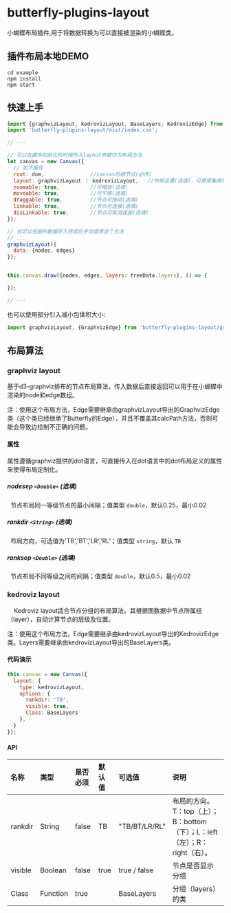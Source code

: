 # butterfly-plugins-layout

小蝴蝶布局插件,用于将数据转换为可以直接被渲染的小蝴蝶类。

## 插件布局本地DEMO
``` shell
cd example
npm install
npm start
```
## 快速上手
``` js
import {graphvizLayout, kedrovizLayout, BaseLayers, KedrovizEdge} from 'butterfly-plugins-layout';
import 'butterfly-plugins-layout/dist/index.css';

// ···

// 可以在画布初始化的时候传入layout参数作为布局方法
let canvas = new Canvas({
  // 如下属性
  root: dom,               //canvas的根节点(必传)
  layout: graphvizLayout ｜ kedrovizLayout,   //布局设置(选填)，可使用集成的，也可自定义布局
  zoomable: true,          //可缩放(选填)
  moveable: true,          //可平移(选填)
  draggable: true,         //节点可拖动(选填)
  linkable: true,          //节点可连接(选填)
  disLinkable: true,       //节点可取消连接(选填)
});

// 也可以在画布数据导入完成后手动调用这个方法
// ...
graphvizLayout({
  data: {nodes, edges}
});


this.canvas.draw({nodes, edges, layers: treeData.layers}, () => {

});

// ···

```

也可以使用部分引入减小包体积大小:
``` js
import graphvizLayout, {GraphvizEdge} from 'butterfly-plugins-layout/graphvizLayout';
```

## 布局算法

### graphviz layout

基于d3-graphviz排布的节点布局算法，传入数据后直接返回可以用于在小蝴蝶中渲染的node和edge数组。

注：使用这个布局方法，Edge需要继承由graphvizLayout导出的GraphvizEdge类（这个类已经继承了Butterfly的Edge），并且不覆盖其calcPath方法，否则可能会导致边绘制不正确的问题。

#### 属性

属性遵循graphviz提供的dot语言，可直接传入在dot语言中的dot布局定义的属性来使得布局定制化。

##### nodesep _`<Double>`_   (选填)

&nbsp;&nbsp;节点布局同一等级节点的最小间隔；值类型 `double`，默认0.25，最小0.02

##### rankdir _`<String>`_   (选填)

&nbsp;&nbsp;布局方向，可选值为'TB','BT','LR','RL'；值类型 `string`，默认 `TB`

##### ranksep _`<Double>`_   (选填)

&nbsp;&nbsp;节点布局不同等级之间的间隔；值类型 `double`，默认0.5，最小0.02

### kedroviz layout
&nbsp;&nbsp;&nbsp;&nbsp;Kedroviz layout适合节点分组的布局算法。其根据图数据中节点所属组（layer），自动计算节点的层级及位置。

注：使用这个布局方法，Edge需要继承由kedrovizLayout导出的KedrovizEdge类。Layers需要继承由kedrovizLayout导出的BaseLayers类。

#### 代码演示

``` js
this.canvas = new Canvas({
  layout: {
    type: kedrovizLayout,
    options: {
      rankdir: 'TB',
      visible: true,
      Class: BaseLayers
    },
  }
});
```

#### API


| 名称 | 类型 | 是否必须 | 默认值 | 可选值 | 说明  
| :------ | :------ | :------ | :------ | :------ | :------
| rankdir | String | false | TB| "TB/BT/LR/RL"  |布局的方向。T：top（上）；B：bottom（下）；L：left（左）；R：right（右）。
| visible | Boolean | false | true | true / false | 节点是否显示分组
| Class | Function | true |  | BaseLayers | 分组（layers）的类